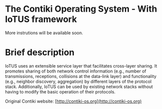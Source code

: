 The Contiki Operating System - With IoTUS framework
============================

More instrutions will be available soon.

Brief description
============================

IoTUS uses an extensible service layer that facilitates cross-layer sharing. It promotes sharing of both network control information (e.g., number of transmissions, receptions, collisions at the data-link layer) and functionality (e.g., neighbor discovery, aggregation) by different layers of the protocol stack. Additionally, IoTUS can be used by existing network stacks without having to modify the basic operation of their protocols.


Original Contiki website:
[http://contiki-os.org](http://contiki-os.org)
